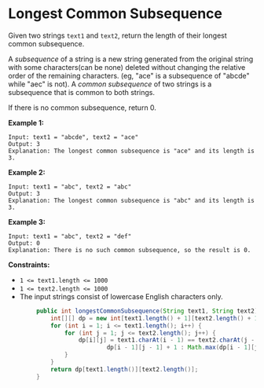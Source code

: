 # Longest Common Subsequence

Given two strings `text1` and `text2`, return the length of their longest common subsequence.

A _subsequence_ of a string is a new string generated from the original string with some characters\(can be none\) deleted without changing the relative order of the remaining characters. \(eg, "ace" is a subsequence of "abcde" while "aec" is not\). A _common subsequence_ of two strings is a subsequence that is common to both strings.

If there is no common subsequence, return 0.

**Example 1:**

```text
Input: text1 = "abcde", text2 = "ace" 
Output: 3  
Explanation: The longest common subsequence is "ace" and its length is 3.
```

**Example 2:**

```text
Input: text1 = "abc", text2 = "abc"
Output: 3
Explanation: The longest common subsequence is "abc" and its length is 3.
```

**Example 3:**

```text
Input: text1 = "abc", text2 = "def"
Output: 0
Explanation: There is no such common subsequence, so the result is 0.
```

**Constraints:**

* `1 <= text1.length <= 1000`
* `1 <= text2.length <= 1000`
* The input strings consist of lowercase English characters only.

```java
        public int longestCommonSubsequence(String text1, String text2) {
            int[][] dp = new int[text1.length() + 1][text2.length() + 1];
            for (int i = 1; i <= text1.length(); i++) {
                for (int j = 1; j <= text2.length(); j++) {
                    dp[i][j] = text1.charAt(i - 1) == text2.charAt(j - 1) ? 
                            dp[i - 1][j - 1] + 1 : Math.max(dp[i - 1][j], dp[i][j - 1]);
                }
            }
            return dp[text1.length()][text2.length()];
        }
```

